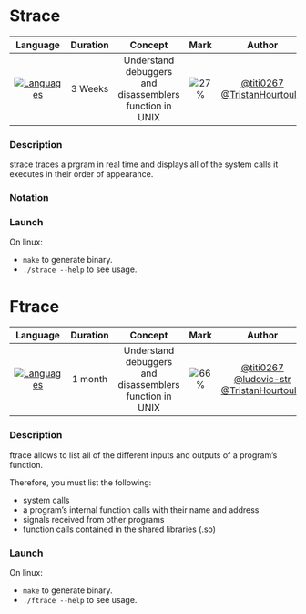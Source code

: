 # Strace

|                              Language                               | Duration |                         Concept                         |                Mark                 |                                                  Author                                                  |
| :-----------------------------------------------------------------: | :------: | :-----------------------------------------------------: | :---------------------------------: | :------------------------------------------------------------------------------------------------------: |
| [![Languages](https://skillicons.dev/icons?i=c)](https://c.org/en/) | 3 Weeks  | Understand debuggers and disassemblers function in UNIX | ![27%](https://progress-bar.dev/27) | [@titi0267](https://github.com/titi0267) <br> [@TristanHourtoulle](https://github.com/TristanHourtoulle) |

### Description

strace traces a prgram in real time and displays all of the system calls it executes in their order of appearance.

### Notation

### Launch

On linux:

- `make` to generate binary.
- `./strace --help` to see usage.

# Ftrace

|                              Language                               | Duration |                         Concept                         |                Mark                 |                                                                            Author                                                                            |
| :-----------------------------------------------------------------: | :------: | :-----------------------------------------------------: | :---------------------------------: | :----------------------------------------------------------------------------------------------------------------------------------------------------------: |
| [![Languages](https://skillicons.dev/icons?i=c)](https://c.org/en/) | 1 month  | Understand debuggers and disassemblers function in UNIX | ![66%](https://progress-bar.dev/66) | [@titi0267](https://github.com/titi0267) <br> [@ludovic-str](https://github.com/ludovic-str) <br> [@TristanHourtoulle](https://github.com/TristanHourtoulle) |

### Description

ftrace allows to list all of the different inputs and outputs of a program’s function.

Therefore, you must list the following:

- system calls
- a program’s internal function calls with their name and address
- signals received from other programs
- function calls contained in the shared libraries (.so)

### Launch

On linux:

- `make` to generate binary.
- `./ftrace --help` to see usage.
